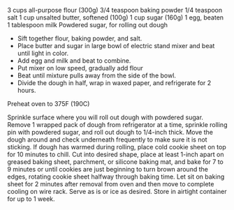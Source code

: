 
3 cups all-purpose flour (300g)
3/4 teaspoon baking powder
1/4 teaspoon salt
1 cup unsalted butter, softened (100g)
1 cup sugar (160g)
1 egg, beaten
1 tablespoon milk
Powdered sugar, for rolling out dough

* Sift together flour, baking powder, and salt.
* Place butter and sugar in large bowl of electric stand mixer and beat until light in color.
* Add egg and milk and beat to combine.
* Put mixer on low speed, gradually add flour
* Beat until mixture pulls away from the side of the bowl.
* Divide the dough in half, wrap in waxed paper, and refrigerate for 2 hours.

Preheat oven to 375F (190C)

Sprinkle surface where you will roll out dough with powdered sugar. Remove 1 wrapped pack of dough from refrigerator at a time, sprinkle rolling pin with powdered sugar, and roll out dough to 1/4-inch thick. Move the dough around and check underneath frequently to make sure it is not sticking. If dough has warmed during rolling, place cold cookie sheet on top for 10 minutes to chill. Cut into desired shape, place at least 1-inch apart on greased baking sheet, parchment, or silicone baking mat, and bake for 7 to 9 minutes or until cookies are just beginning to turn brown around the edges, rotating cookie sheet halfway through baking time. Let sit on baking sheet for 2 minutes after removal from oven and then move to complete cooling on wire rack. Serve as is or ice as desired. Store in airtight container for up to 1 week.
